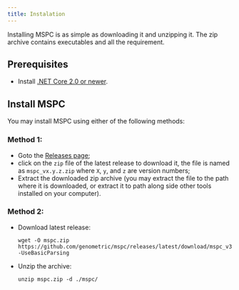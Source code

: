 ```yaml
---
title: Instalation
---
```


Installing MSPC is as simple as downloading it and unzipping it.
The zip archive contains executables and all the requirement.

## Prerequisites
- Install [.NET Core 2.0 or newer](https://dotnet.microsoft.com/download).

## Install MSPC

You may install MSPC using either of the following methods: 

### Method 1: 
- Goto the [Releases page](https://github.com/Genometric/MSPC/releases);
- click on the `zip` file of the latest release to download it, the file is named as `mspc_vx.y.z.zip` where `X`, `y`, and `z` are version numbers;
- Extract the downloaded zip archive (you may extract the file to the path where it is downloaded, or extract it to path along side other tools installed on your computer).

### Method 2:

- Download latest release: 
    ```shell
    wget -O mspc.zip https://github.com/genometric/mspc/releases/latest/download/mspc_v3.3.1.zip -UseBasicParsing
    ```
    
- Unzip the archive: 
    ```shell
    unzip mspc.zip -d ./mspc/
    ```
